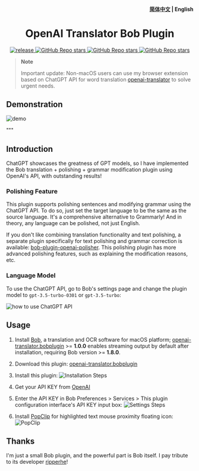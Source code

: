 <h4 align="right">
  <a href="https://github.com/yetone/bob-plugin-openai-translator/blob/main/README.md">简体中文</a> | <strong>English</strong>
</h4>

<div>
  <h1 align="center">OpenAI Translator Bob Plugin</h1>
  <p align="center">
    <a href="https://github.com/yetone/bob-plugin-openai-translator/releases" target="_blank">
        <img src="https://github.com/yetone/bob-plugin-openai-translator/actions/workflows/release.yaml/badge.svg" alt="release">
    </a>
    <a href="https://github.com/yetone/bob-plugin-openai-translator/releases">
        <img alt="GitHub Repo stars" src="https://img.shields.io/github/Stars/yetone/bob-plugin-openai-translator?style=flat">
    </a>
    <a href="https://github.com/yetone/bob-plugin-openai-translator/releases">
        <img alt="GitHub Repo stars" src="https://img.shields.io/badge/OpenAI-Bob-brightgreen?style=flat">
    </a>
    <a href="https://github.com/yetone/bob-plugin-openai-translator/releases">
        <img alt="GitHub Repo stars" src="https://img.shields.io/badge/Langurage-JavaScript-brightgreen?style=flat&color=blue">
    </a>
  </p>
</div>

> **Note**
>
> Important update: Non-macOS users can use my browser extension based on ChatGPT API for word translation [openai-translator](https://github.com/yetone/openai-translator) to solve urgent needs.


## Demonstration

![demo](https://user-images.githubusercontent.com/1206493/221086195-f1ed941d-4dfa-4aa0-9d47-56c258a8f854.gif)

"""
## Introduction

ChatGPT showcases the greatness of GPT models, so I have implemented the Bob translation + polishing + grammar modification plugin using OpenAI's API, with outstanding results!

### Polishing Feature

This plugin supports polishing sentences and modifying grammar using the ChatGPT API. To do so, just set the target language to be the same as the source language. It's a comprehensive alternative to Grammarly! And in theory, any language can be polished, not just English.

If you don't like combining translation functionality and text polishing, a separate plugin specifically for text polishing and grammar correction is available: [bob-plugin-openai-polisher](https://github.com/yetone/bob-plugin-openai-polisher). This polishing plugin has more advanced polishing features, such as explaining the modification reasons, etc.

### Language Model

To use the ChatGPT API, go to Bob's settings page and change the plugin model to `gpt-3.5-turbo-0301` or `gpt-3.5-turbo`:

![how to use ChatGPT API](https://user-images.githubusercontent.com/1206493/222339607-d8f05042-4b65-495c-af58-849891de7434.png)

## Usage

1. Install [Bob](https://bobtranslate.com/guide/#%E5%AE%89%E8%A3%85), a translation and OCR software for macOS platform; [openai-translator.bobplugin](https://github.com/yetone/bob-plugin-openai-translator/releases/latest) >= **1.0.0** enables streaming output by default after installation, requiring Bob version >= **1.8.0**.

2. Download this plugin: [openai-translator.bobplugin](https://github.com/yetone/bob-plugin-openai-translator/releases/latest)

3. Install this plugin:
  ![Installation Steps](https://user-images.githubusercontent.com/1206493/219937302-6be8d362-1520-4906-b8d6-284d01012837.gif)

4. Get your API KEY from [OpenAI](https://platform.openai.com/account/api-keys)

5. Enter the API KEY in Bob Preferences > Services > This plugin configuration interface's API KEY input box:
  ![Settings Steps](https://user-images.githubusercontent.com/1206493/219937398-8e5bb8d2-7dc8-404a-96e7-a937e08c939f.gif)

6. Install [PopClip](https://bobtranslate.com/guide/integration/popclip.html) for highlighted text mouse proximity floating icon:
  ![PopClip](https://user-images.githubusercontent.com/1206493/219933584-d0c2b6cf-8fa0-40a6-858f-8f4bf05f38ef.gif)

## Thanks

I'm just a small Bob plugin, and the powerful part is Bob itself. I pay tribute to its developer [ripperhe](https://github.com/ripperhe)!
